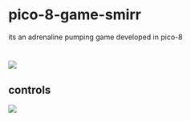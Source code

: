 # pico-8-game-smirr
its an adrenaline pumping game developed in pico-8

# <a href = "https://ftr-studio.itch.io/smirr"><img src="https://media.tenor.com/xLc_xJ6bhPwAAAAS/cool-button.gif"></a>
## controls
<img src="http://clipart-library.com/img1/1670503.png">
